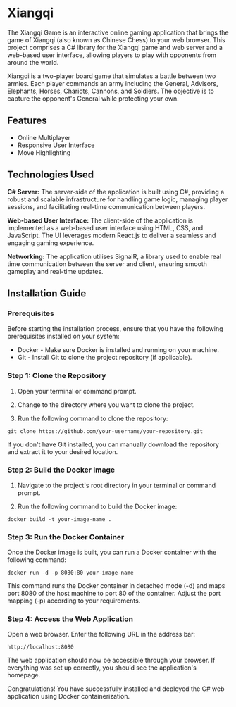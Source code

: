 
# Xiangqi

The Xiangqi Game is an interactive online gaming application that brings the game of Xiangqi (also known as Chinese Chess) to your web browser. This project comprises a C# library for the Xiangqi game and web server and a web-based user interface, allowing players to play with opponents from around the world.

Xiangqi is a two-player board game that simulates a battle between two armies. Each player commands an army including the General, Advisors, Elephants, Horses, Chariots, Cannons, and Soldiers. The objective is to capture the opponent's General while protecting your own. 
## Features

- Online Multiplayer
- Responsive User Interface
- Move Highlighting
## Technologies Used

**C# Server:** The server-side of the application is built using C#, providing a robust and scalable infrastructure for handling game logic, managing player sessions, and facilitating real-time communication between players.

**Web-based User Interface:** The client-side of the application is implemented as a web-based user interface using HTML, CSS, and JavaScript. The UI leverages modern React.js to deliver a seamless and engaging gaming experience.

**Networking:** The application utilises SignalR, a library used to enable real time communication between the server and client, ensuring smooth gameplay and real-time updates.

## Installation Guide

### Prerequisites
Before starting the installation process, ensure that you have the following prerequisites installed on your system:

- Docker - Make sure Docker is installed and running on your machine.
- Git - Install Git to clone the project repository (if applicable).

### Step 1: Clone the Repository
1. Open your terminal or command prompt.

2. Change to the directory where you want to clone the project.

3. Run the following command to clone the repository:

```
git clone https://github.com/your-username/your-repository.git
```

If you don't have Git installed, you can manually download the repository and extract it to your desired location.

### Step 2: Build the Docker Image
1. Navigate to the project's root directory in your terminal or command prompt.

2. Run the following command to build the Docker image:

```
docker build -t your-image-name .
```

### Step 3: Run the Docker Container
Once the Docker image is built, you can run a Docker container with the following command:

```
docker run -d -p 8080:80 your-image-name
```

This command runs the Docker container in detached mode (-d) and maps port 8080 of the host machine to port 80 of the container. Adjust the port mapping (-p) according to your requirements.

### Step 4: Access the Web Application
Open a web browser. Enter the following URL in the address bar:

```
http://localhost:8080
```

The web application should now be accessible through your browser. If everything was set up correctly, you should see the application's homepage.

Congratulations! You have successfully installed and deployed the C# web application using Docker containerization.
